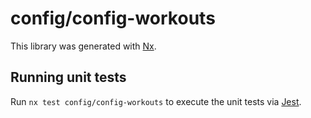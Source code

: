 # config/config-workouts

This library was generated with [Nx](https://nx.dev).

## Running unit tests

Run `nx test config/config-workouts` to execute the unit tests via [Jest](https://jestjs.io).
